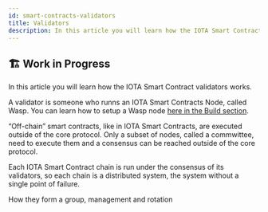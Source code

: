 ```yaml
---
id: smart-contracts-validators
title: Validators
description: In this article you will learn how the IOTA Smart Contract validators works.
---
```


## 🏗 Work in Progress

In this article you will learn how the IOTA Smart Contract validators works.

A validator is someone who runns an IOTA Smart Contracts Node, called Wasp. You can learn how to setup a Wasp node [here in the Build section](/).

“Off-chain” smart contracts, like in IOTA Smart Contracts, are executed outside of the core protocol. Only a subset of nodes, called a commwittee, need to execute them and a consensus can be reached outside of the core protocol.

Each IOTA Smart Contract chain is run under the consensus of its validators, so each chain is a distributed system, the system without a single point of failure.

How they form a group, management and rotation
